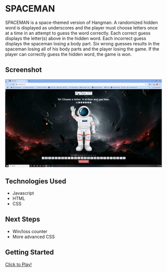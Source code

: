 # SPACEMAN

SPACEMAN is a space-themed version of Hangman. A randomized hidden word is displayed as underscores and the player must choose letters once at a time in an attempt to guess the word correctly. Each correct guess displays the letter(s) above in the hidden word. Each incorrect guess displays the spaceman losing a body part. Six wrong guesses results in the spaceman losing all of his body parts and the player losing the game. If the player can correctly guess the hidden word, the game is won.

## Screenshot

<img src="./assets/imgs/screenshot.png" alt="Space-themed hangman game screenshot">

## Technologies Used

* Javascript
* HTML
* CSS

## Next Steps

* Win/loss counter
* More advanced CSS

## Getting Started

[Click to Play!](https://cadelucci8.github.io/spaceman/)

